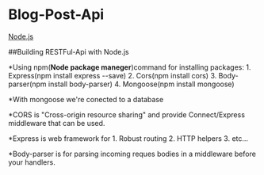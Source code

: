 # Blog-Post-Api

[Node.js](https://nodejs.org/en/)

##Building RESTFul-Api with Node.js  


*Using npm(**Node package maneger**)command for installing packages:
	1. Express(npm install express --save)
	2. Cors(npm install cors)
	3. Body-parser(npm install body-parser)
	4. Mongoose(npm install mongoose)

*With mongoose we're conected to a database

*CORS is "Cross-origin resource sharing" and provide Connect/Express middleware that can be used.

*Express is web framework for
	1. Robust routing
	2. HTTP helpers
	3. etc...
	
*Body-parser is for parsing incoming reques bodies in a middleware before your handlers.	